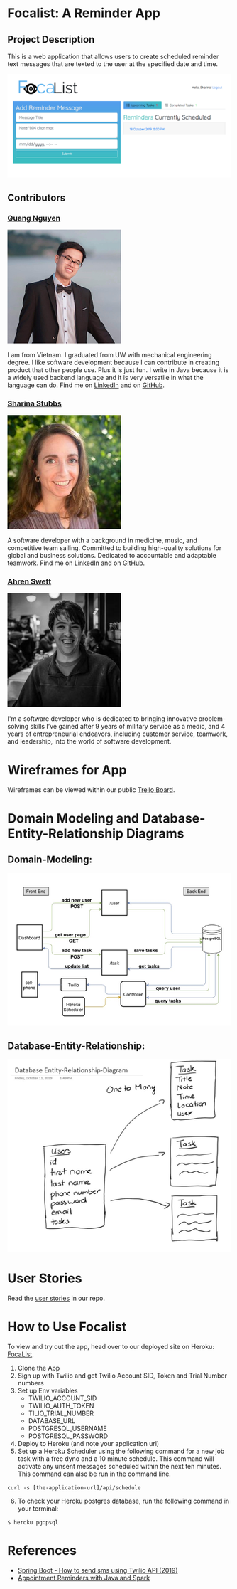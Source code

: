 # Focalist: A Reminder App
## Project Description
This is a web application that allows users to create scheduled reminder text messages that are texted to the user at the specified date and time. 

![screenshot](assets/app-screen-shot.png)

## Contributors
### [Quang Nguyen](https://github.com/TheQuangNguyen)
![headshot](assets/quang-nguyen.png)

I am from Vietnam.
I graduated from UW with mechanical engineering degree.
I like software development because I can contribute in creating product that other people use. Plus it is just fun.
I write in Java because it is a widely used backend language and it is very versatile in what the language can do.
Find me on [LinkedIn](https://www.linkedin.com/in/quangnguyendev/) and on [GitHub](https://github.com/TheQuangNguyen).

### [Sharina Stubbs](https://github.com/SharinaS?tab=repositories)
![headshot](assets/sharina-stubbs.jpeg)

A software developer with a background in medicine, music, and competitive team sailing. Committed to building high-quality solutions for global and business solutions. Dedicated to accountable and adaptable teamwork. Find me on [LinkedIn](https://www.linkedin.com/in/sharina-stubbs/) and on [GitHub](https://github.com/SharinaS).

### [Ahren Swett](https://github.com/ahrenswett)
![headshot](assets/ahren-swett.jpeg) 

I'm a software developer who is dedicated to bringing innovative problem-solving  skills I’ve gained after 9 years of military service as a medic, and 4 years of entrepreneurial endeavors, including customer service, teamwork, and leadership, into the world of software development.

# Wireframes for App
Wireframes can be viewed within our public [Trello Board](https://trello.com/b/9v2P4pvL/team-focalpoint). 

# Domain Modeling and Database-Entity-Relationship Diagrams
## Domain-Modeling:
![domain-model](assets/domain-model.jpg)

## Database-Entity-Relationship:
![db-entity-rel](assets/databaseERC.jpg)

# User Stories
Read the [user stories](https://github.com/401-Focal-Point/Focalist/blob/master/USERSTORIES.md) in our repo.

# How to Use Focalist
To view and try out the app, head over to our deployed site on Heroku: [FocaList](https://focalistapp.herokuapp.com.).

1. Clone the App
2. Sign up with Twilio and get Twilio Account SID, Token and Trial Number numbers
3. Set up Env variables
    * TWILIO_ACCOUNT_SID
    * TWILIO_AUTH_TOKEN
    * TILIO_TRIAL_NUMBER
    * DATABASE_URL
    * POSTGRESQL_USERNAME
    * POSTGRESQL_PASSWORD
4. Deploy to Heroku (and note your application url)
5. Set up a Heroku Scheduler using the following command for a new job task with a free dyno and a 10 minute schedule. This command will activate any unsent messages scheduled within the next ten minutes. This command can also be run in the command line. 
```
curl -s [the-application-url]/api/schedule
```
6. To check your Heroku postgres database, run the following command in your terminal:
```
$ heroku pg:psql
```

# References
- [Spring Boot - How to send sms using Twilio API (2019)](https://www.youtube.com/watch?v=OuBttmaPlhM)
- [Appointment Reminders with Java and Spark](https://www.twilio.com/docs/sms/tutorials/appointment-reminders-java-spark)

